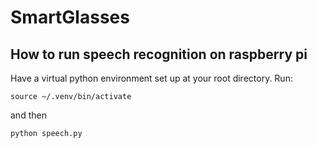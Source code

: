 # SmartGlasses

## How to run speech recognition on raspberry pi
Have a virtual python environment set up at your root directory.
Run:
````
source ~/.venv/bin/activate
````
and then
````
python speech.py
````
